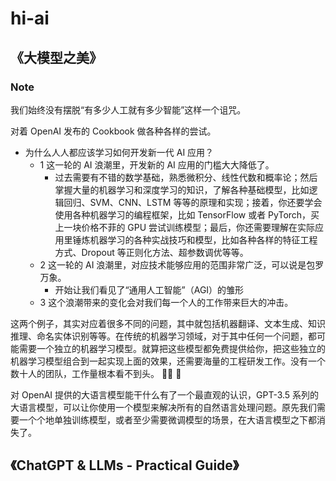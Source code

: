 # hi-ai

## 《大模型之美》

### Note

我们始终没有摆脱“有多少人工就有多少智能”这样一个诅咒。

对着 OpenAI 发布的 Cookbook 做各种各样的尝试。

- 为什么人人都应该学习如何开发新一代 AI 应用？
  - 1 这一轮的 AI 浪潮里，开发新的 AI 应用的门槛大大降低了。
    - 过去需要有不错的数学基础，熟悉微积分、线性代数和概率论；然后掌握大量的机器学习和深度学习的知识，了解各种基础模型，比如逻辑回归、SVM、CNN、LSTM 等等的原理和实现；接着，你还要学会使用各种机器学习的编程框架，比如 TensorFlow 或者 PyTorch，买上一块价格不菲的 GPU 尝试训练模型；最后，你还需要理解在实际应用里锤炼机器学习的各种实战技巧和模型，比如各种各样的特征工程方式、Dropout 等正则化方法、超参数调优等等。
  - 2 这一轮的 AI 浪潮里，对应技术能够应用的范围非常广泛，可以说是包罗万象。
    - 开始让我们看见了“通用人工智能”（AGI）的雏形
  - 3 这个浪潮带来的变化会对我们每一个人的工作带来巨大的冲击。
  
这两个例子，其实对应着很多不同的问题，其中就包括机器翻译、文本生成、知识推理、命名实体识别等等。在传统的机器学习领域，对于其中任何一个问题，都可能需要一个独立的机器学习模型。就算把这些模型都免费提供给你，把这些独立的机器学习模型组合到一起实现上面的效果，还需要海量的工程研发工作。没有一个数十人的团队，工作量根本看不到头。 👍🏻 🐂

对 OpenAI 提供的大语言模型能干什么有了一个最直观的认识，GPT-3.5 系列的大语言模型，可以让你使用一个模型来解决所有的自然语言处理问题。原先我们需要一个个地单独训练模型，或者至少需要微调模型的场景，在大语言模型之下都消失了。

## 《ChatGPT & LLMs - Practical Guide》
